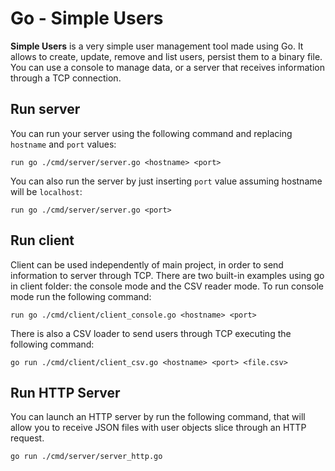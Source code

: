 # Go - Simple Users
**Simple Users** is a very simple user management tool made using Go.
It allows to create, update, remove and list users, persist them to a binary file.
You can use a console to manage data, or a server that receives information through a TCP connection.

## Run server

You can run your server using the following command and replacing `hostname` and `port` values:

```
run go ./cmd/server/server.go <hostname> <port>
```

You can also run the server by just inserting `port` value assuming hostname will be `localhost`:

```
run go ./cmd/server/server.go <port>
```

## Run client

Client can be used independently of main project, in order to send information to server through TCP.
There are two built-in examples using go in client folder: the console mode and the CSV reader mode. To run console mode run the following command:

```
run go ./cmd/client/client_console.go <hostname> <port>
```

There is also a CSV loader to send users through TCP executing the following command:

```
go run ./cmd/client/client_csv.go <hostname> <port> <file.csv>
```

## Run HTTP Server

You can launch an HTTP server by run the following command, that will allow you to receive JSON files with user objects slice through an HTTP request.

```
go run ./cmd/server/server_http.go
```
